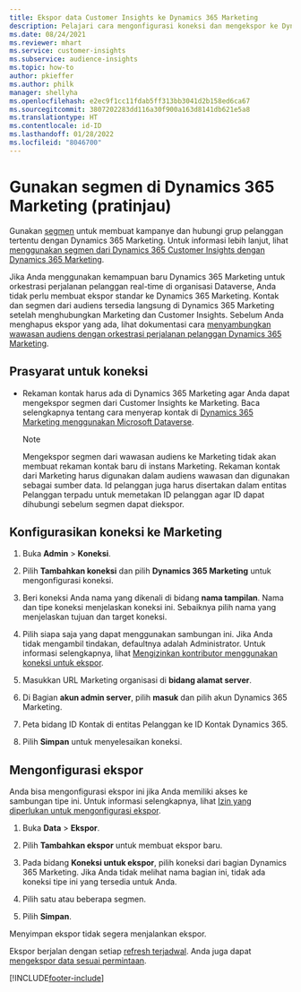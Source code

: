 ```yaml
---
title: Ekspor data Customer Insights ke Dynamics 365 Marketing
description: Pelajari cara mengonfigurasi koneksi dan mengekspor ke Dynamics 365 Marketing.
ms.date: 08/24/2021
ms.reviewer: mhart
ms.service: customer-insights
ms.subservice: audience-insights
ms.topic: how-to
author: pkieffer
ms.author: philk
manager: shellyha
ms.openlocfilehash: e2ec9f1cc11fdab5ff313bb3041d2b158ed6ca67
ms.sourcegitcommit: 3807202283dd116a30f900a163d8141db621e5a8
ms.translationtype: HT
ms.contentlocale: id-ID
ms.lasthandoff: 01/28/2022
ms.locfileid: "8046700"
---
```

# <a name="use-segments-in-dynamics-365-marketing-preview"></a>Gunakan segmen di Dynamics 365 Marketing (pratinjau)



Gunakan [segmen](segments.md) untuk membuat kampanye dan hubungi grup pelanggan tertentu dengan Dynamics 365 Marketing. Untuk informasi lebih lanjut, lihat [menggunakan segmen dari Dynamics 365 Customer Insights dengan Dynamics 365 Marketing](/dynamics365/marketing/customer-insights-segments).

Jika Anda menggunakan kemampuan baru Dynamics 365 Marketing untuk orkestrasi perjalanan pelanggan real-time di organisasi Dataverse, Anda tidak perlu membuat ekspor standar ke Dynamics 365 Marketing. Kontak dan segmen dari audiens tersedia langsung di Dynamics 365 Marketing setelah menghubungkan Marketing dan Customer Insights. Sebelum Anda menghapus ekspor yang ada, lihat dokumentasi cara [menyambungkan wawasan audiens dengan orkestrasi perjalanan pelanggan Dynamics 365 Marketing](/dynamics365/marketing/real-time-marketing-ci-profile).

## <a name="prerequisite-for-a-connection"></a>Prasyarat untuk koneksi

- Rekaman kontak harus ada di Dynamics 365 Marketing agar Anda dapat mengekspor segmen dari Customer Insights ke Marketing. Baca selengkapnya tentang cara menyerap kontak di [Dynamics 365 Marketing menggunakan Microsoft Dataverse](connect-power-query.md).

  > [!NOTE]
  > Mengekspor segmen dari wawasan audiens ke Marketing tidak akan membuat rekaman kontak baru di instans Marketing. Rekaman kontak dari Marketing harus digunakan dalam audiens wawasan dan digunakan sebagai sumber data. Id pelanggan juga harus disertakan dalam entitas Pelanggan terpadu untuk memetakan ID pelanggan agar ID dapat dihubungi sebelum segmen dapat diekspor.

## <a name="set-up-connection-to-marketing"></a>Konfigurasikan koneksi ke Marketing

1. Buka **Admin** > **Koneksi**.

1. Pilih **Tambahkan koneksi** dan pilih **Dynamics 365 Marketing** untuk mengonfigurasi koneksi.

1. Beri koneksi Anda nama yang dikenali di bidang **nama tampilan**. Nama dan tipe koneksi menjelaskan koneksi ini. Sebaiknya pilih nama yang menjelaskan tujuan dan target koneksi.

1. Pilih siapa saja yang dapat menggunakan sambungan ini. Jika Anda tidak mengambil tindakan, defaultnya adalah Administrator. Untuk informasi selengkapnya, lihat [Mengizinkan kontributor menggunakan koneksi untuk ekspor](connections.md#allow-contributors-to-use-a-connection-for-exports).

1. Masukkan URL Marketing organisasi di **bidang alamat server**.

1. Di Bagian **akun admin server**, pilih **masuk** dan pilih akun Dynamics 365 Marketing.

1. Peta bidang ID Kontak di entitas Pelanggan ke ID Kontak Dynamics 365.

1. Pilih **Simpan** untuk menyelesaikan koneksi. 

## <a name="configure-an-export"></a>Mengonfigurasi ekspor

Anda bisa mengonfigurasi ekspor ini jika Anda memiliki akses ke sambungan tipe ini. Untuk informasi selengkapnya, lihat [Izin yang diperlukan untuk mengonfigurasi ekspor](export-destinations.md#set-up-a-new-export).

1. Buka **Data** > **Ekspor**.

1. Pilih **Tambahkan ekspor** untuk membuat ekspor baru.

1. Pada bidang **Koneksi untuk ekspor**, pilih koneksi dari bagian Dynamics 365 Marketing. Jika Anda tidak melihat nama bagian ini, tidak ada koneksi tipe ini yang tersedia untuk Anda.

1. Pilih satu atau beberapa segmen.

1. Pilih **Simpan**.

Menyimpan ekspor tidak segera menjalankan ekspor.

Ekspor berjalan dengan setiap [refresh terjadwal](system.md#schedule-tab). Anda juga dapat [mengekspor data sesuai permintaan](export-destinations.md#run-exports-on-demand). 

[!INCLUDE[footer-include](../includes/footer-banner.md)]
